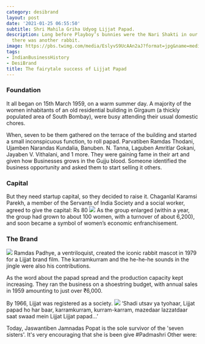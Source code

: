 ```yaml
---
category: desibrand
layout: post
date: '2021-01-25 06:55:50'
subtitle: Shri Mahila Griha Udyog Lijjat Papad.
description: Long before Playboy’s bunnies were the Nari Shakti in our generation,
  there was another rabbit.
image: https://pbs.twimg.com/media/EslyvS9UcAAn2aJ?format=jpg&name=medium
tags:
- IndianBusinessHistory
- DesiBrand
title: The fairytale success of Lijjat Papad
---
```


### Foundation
It all began on 15th March 1959, on a warm summer day. A majority of the women inhabitants of an old residential building in Girgaum (a thickly populated area of South Bombay), were busy attending their usual domestic chores. 

When, seven to be them gathered on the terrace of the building and started a small inconspicuous function, to roll papad. 
Parvatiben Ramdas Thodani, Ujamben Narandas Kundalia, Banuben. N. Tanna, Laguben Amritlar Gokani, Jayaben V. Vithalani, and 1 more.
They were gaining fame in their art and given how Businesses grows in the Gujju blood. Someone identified the business opportunity and asked them to start selling it others.

### Capital
But they need startup capital, so they decided to raise it. Chaganlal Karamsi Parekh, a member of the Servants of India Society and a social worker, agreed to give the capital: Rs 80
![](https://pbs.twimg.com/media/Esl0A1WU4AACriG?format=png&name=360x360)
As the group enlarged (within a year, the group had grown to about 100 women, with a turnover of about 6,200), and soon became a symbol of women’s economic enfranchisement.

### The Brand
![](https://pbs.twimg.com/media/Esl0uCMUYAAPw5A?format=jpg&name=medium)
Ramdas Padhye, a ventriloquist, created the iconic rabbit mascot in 1979 for a Lijjat brand film. The karramkurram and the he-he-he sounds in the jingle were also his contributions.

As the word about the papad spread and the production capacity kept increasing. They ran the business on a shoestring budget, with annual sales in 1959 amounting to just over ₹6,000.

By 1966, Lijjat was registered as a society. 
![](http://)
‘Shadi utsav ya tyohaar, Lijjat papad ho har baar, karramkurram,
kurram-karram, mazedaar lazzatdaar saat swaad mein Lijjat Lijjat papad…’

Today, Jaswantiben Jamnadas Popat is the sole survivor of the 'seven sisters'. It's very encouraging that she is been give #Padmashri Other were:
